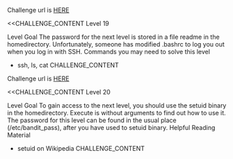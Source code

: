 Challenge url is <a href="http://www.overthewire.org/wargames/bandit/bandit19.shtml">HERE</a>

<<CHALLENGE_CONTENT
Level 19

Level Goal
The password for the next level is stored in a file readme in the homedirectory. Unfortunately, someone has modified .bashrc to log you out when you log in with SSH.
Commands you may need to solve this level
 - ssh, ls, cat
CHALLENGE_CONTENT

Challenge url is <a href="http://www.overthewire.org/wargames/bandit/bandit20.shtml">HERE</a>

<<CHALLENGE_CONTENT
Level 20

Level Goal
To gain access to the next level, you should use the setuid binary in the homedirectory. Execute is without arguments to find out how to use it. The password for this level can be found in the usual place (/etc/bandit_pass), after you have used to setuid binary.
Helpful Reading Material
 - setuid on Wikipedia
CHALLENGE_CONTENT